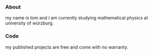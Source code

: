 ### About
my name is tom and i am currently studying mathematical physics at university of würzburg.

### Code
my published projects are free and come with no warranty. 
